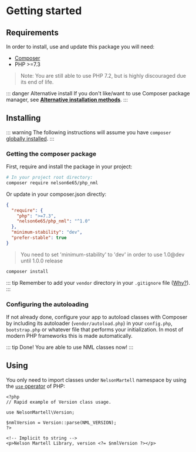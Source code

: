 # Getting started

## Requirements

In order to install, use and update this package you will need:

- [Composer](https://getcomposer.org)
- PHP >=7.3

> Note: You are still able to use PHP 7.2, but is highly discouraged due its end of life.

::: danger Alternative install
If you don't like/want to use Composer package manager, see [**Alternative installation methods**](https://github.com/nelson6e65/php_nml/wiki/Alternative-installation-methods).
:::

## Installing

::: warning
The following instructions will assume you have `composer` [globally installed](https://getcomposer.org/doc/00-intro.md#globally).
:::

### Getting the composer package

First, require and install the package in your project:

```bash
# In your project root directory:
composer require nelson6e65/php_nml
```

Or update in your composer.json directly:

```json
{
  "require": {
    "php": ">=7.3",
    "nelson6e65/php_nml": "^1.0"
  },
  "minimum-stability": "dev",
  "prefer-stable": true
}
```

> You need to set 'minimum-stability' to 'dev' in order to use 1.0@dev until 1.0.0 release

```sh
composer install
```

::: tip
Remember to add your `vendor` directory in your `.gitignore` file ([Why?](https://getcomposer.org/doc/faqs/should-i-commit-the-dependencies-in-my-vendor-directory.md)).
:::

### Configuring the autoloading

If not already done, configure your app to autoload classes with Composer by including its autoloader (`vendor/autoload.php`) in your `config.php`, `bootstrap.php` or whatever file that performs your initialization. In most of modern PHP frameworks this is made automatically.

::: tip Done!
You are able to use NML classes now!
:::

## Using

You only need to import classes under `NelsonMartell` namespace by using the [`use` operator](http://php.net/manual/en/language.namespaces.importing.php) of PHP:

```php{4}
<?php
// Rapid example of Version class usage.

use NelsonMartell\Version;

$nmlVersion = Version::parse(NML_VERSION);
?>

<!-- Implicit to string -->
<p>Nelson Martell Library, version <?= $nmlVersion ?></p>
```
